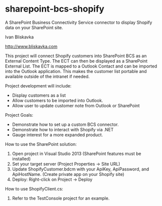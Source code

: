 # sharepoint-bcs-shopify
A SharePoint Business Connectivity Service connector to display Shopify data on your SharePoint site.

Ivan Bliskavka

http://www.bliskavka.com

This project will connect Shopify customers into SharePoint BCS as an External Content Type.
The ECT can then be displayed as a SharePoint External List.
The ECT is mapped to a Outlook Contact and can be imported into the Outlook application. This makes the customer list portable and available outside of the intranet if needed.

Project development will include:
- Display customers as a list
- Allow customers to be imported into Outlook.
- Allow user to update customer note from Outlook or SharePoint

Project Goals:
- Demonstrate how to set up a custom BCS connector.
- Demonstrate how to interact with Shopify via .NET
- Gauge interest for a more expanded product.

How to use the SharePoint solution:  

1. Open project in Visual Studio 2013 (SharePoint features must be installed)  
2. Set your target server (Project Properties -> Site URL)  
3. Update ShopifyCustomer.bdcm with your ApiKey, ApiPassword, and ApiHostName. (Create private app on your Shopify site)  
4. Deploy: Right-click on Project -> Deploy  

How to use ShopifyClient.cs:  

1. Refer to the TestConsole project for an example.  
